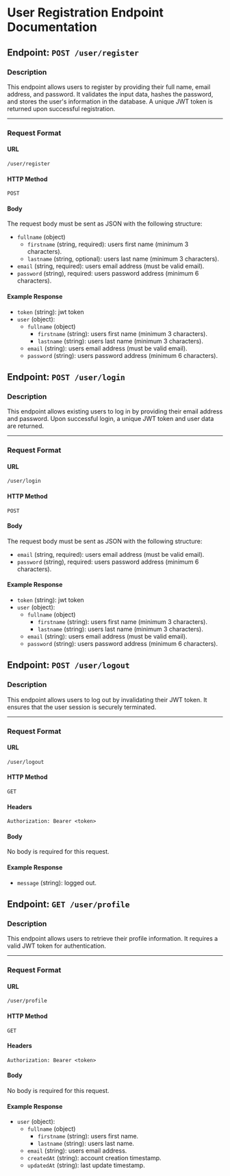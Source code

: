 # User Registration Endpoint Documentation

## Endpoint: `POST /user/register`

### Description
This endpoint allows users to register by providing their full name, email address, and password. It validates the input data, hashes the password, and stores the user's information in the database. A unique JWT token is returned upon successful registration.

---

### Request Format

#### URL
`/user/register`

#### HTTP Method
`POST`

#### Body
The request body must be sent as JSON with the following structure:

- `fullname` (object)
    - `firstname` (string, required): users first name (minimum 3 characters).
    - `lastname` (string, optional): users last name (minimum 3 characters).
- `email` (string, required): users email address (must be valid email).
- `password` (string), required: users password address (minimum 6 characters).

#### Example Response

- `token` (string): jwt token
- `user` (object):
    - `fullname` (object)
        - `firstname` (string): users first name (minimum 3 characters).
        - `lastname` (string): users last name (minimum 3 characters).
    - `email` (string): users email address (must be valid email).
    - `password` (string): users password address (minimum 6 characters).

## Endpoint: `POST /user/login`

### Description
This endpoint allows existing users to log in by providing their email address and password. Upon successful login, a unique JWT token and user data are returned.

---

### Request Format

#### URL
`/user/login`

#### HTTP Method
`POST`

#### Body
The request body must be sent as JSON with the following structure:

- `email` (string, required): users email address (must be valid email).
- `password` (string), required: users password address (minimum 6 characters).

#### Example Response

- `token` (string): jwt token
- `user` (object):
    - `fullname` (object)
        - `firstname` (string): users first name (minimum 3 characters).
        - `lastname` (string): users last name (minimum 3 characters).
    - `email` (string): users email address (must be valid email).
    - `password` (string): users password address (minimum 6 characters).

## Endpoint: `POST /user/logout`

### Description
This endpoint allows users to log out by invalidating their JWT token. It ensures that the user session is securely terminated.

---

### Request Format

#### URL
`/user/logout`

#### HTTP Method
`GET`

#### Headers
`Authorization: Bearer <token>`

#### Body
No body is required for this request.

#### Example Response

- `message` (string): logged out.

## Endpoint: `GET /user/profile`

### Description
This endpoint allows users to retrieve their profile information. It requires a valid JWT token for authentication.

---

### Request Format

#### URL
`/user/profile`

#### HTTP Method
`GET`

#### Headers
`Authorization: Bearer <token>`

#### Body
No body is required for this request.

#### Example Response

- `user` (object):
    - `fullname` (object)
        - `firstname` (string): users first name.
        - `lastname` (string): users last name.
    - `email` (string): users email address.
    - `createdAt` (string): account creation timestamp.
    - `updatedAt` (string): last update timestamp.

